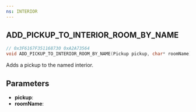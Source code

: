 ```yaml
---
ns: INTERIOR
---
```

## ADD_PICKUP_TO_INTERIOR_ROOM_BY_NAME

```c
// 0x3F6167F351168730 0xA2A73564
void ADD_PICKUP_TO_INTERIOR_ROOM_BY_NAME(Pickup pickup, char* roomName);
```
Adds a pickup to the named interior.

## Parameters
* **pickup**: 
* **roomName**: 

